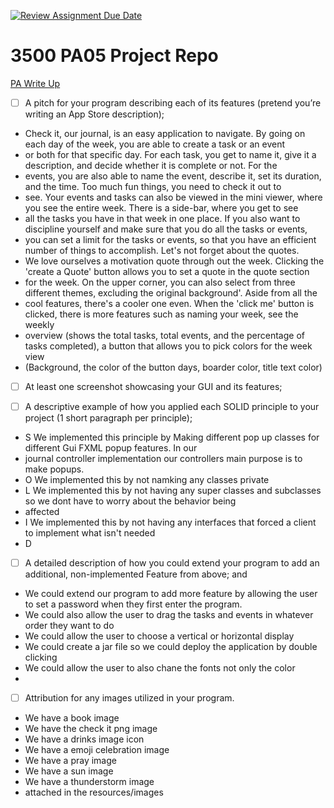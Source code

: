[![Review Assignment Due Date](https://classroom.github.com/assets/deadline-readme-button-24ddc0f5d75046c5622901739e7c5dd533143b0c8e959d652212380cedb1ea36.svg)](https://classroom.github.com/a/x6ckGcN8)
# 3500 PA05 Project Repo

[PA Write Up](https://markefontenot.notion.site/PA-05-8263d28a81a7473d8372c6579abd6481)
- [ ]  A pitch for your program describing each of its features (pretend you’re writing an App Store description);

- Check it, our journal, is an easy application to navigate. By going on each day of the week, you are able to create a task or an event
- or both for that specific day. For each task, you get to name it, give it a description, and decide whether it is complete or not. For the 
- events, you are also able to name the event, describe it, set its duration, and the time. Too much fun things, you need to check it out to 
- see. Your events and tasks can also be viewed in the mini viewer, where you see the entire week. There is a side-bar, where you get to see 
- all the tasks you have in that week in one place. If you also want to discipline yourself and make sure that you do all the tasks or events,
- you can set a limit for the tasks or events, so that you have an efficient number of things to accomplish. Let's not forget about the quotes.
- We love ourselves a motivation quote through out the week. Clicking the 'create a Quote' button allows you to set a quote in the quote section 
- for the week. On the upper corner, you can also select from three different themes, excluding the original background'. Aside from all the 
- cool features, there's a cooler one even. When the 'click me' button is clicked, there is more features such as naming your week, see the weekly
- overview (shows the total tasks, total events, and the percentage of tasks completed), a button that allows you to pick colors for the week view
- (Background, the color of the button days, boarder color, title text color)

- [ ]  At least one screenshot showcasing your GUI and its features;

- [ ]  A descriptive example of how you applied each SOLID principle to your project (1 short paragraph per principle);
- S We implemented this principle by Making different pop up classes for different Gui FXML popup features. In our 
- journal controller implementation our controllers main purpose is to make popups.
- O We implemented this by not namking any classes private 
- L We implemented this by not having any super classes and subclasses so we dont have to worry about the behavior being
- affected
- I We implemented this by not having any interfaces that forced a client to implement what isn't needed 
- D


- [ ]  A detailed description of how you could extend your program to add an additional, non-implemented Feature from above; and
- We could extend our program to add more feature by allowing the user to  set a password when they first enter the program.
- We could also allow the user to drag the tasks and events in whatever order they want to do 
- We could allow the user to choose a vertical or horizontal display 
- We could create a jar file so we could deploy the application by double clicking 
- We could allow the user to also chane the fonts not only the color 
- 
- [ ]  Attribution for any images utilized in your program.
- We have a book image 
- We have the check it png image 
- We have a drinks image icon
- We have a emoji celebration image
- We have a pray image
- We have a sun image
- We have a thunderstorm image 
-  attached in the resources/images